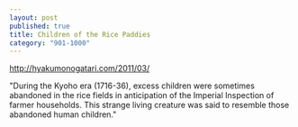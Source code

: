 ```yaml
---
layout: post
published: true
title: Children of the Rice Paddies
category: "901-1000"
---
```


http://hyakumonogatari.com/2011/03/

"During the Kyoho era (1716-36), excess children were sometimes abandoned in the rice fields in anticipation of the Imperial Inspection of farmer households. This strange living creature was said to resemble those abandoned human children."